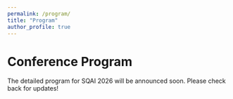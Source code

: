 ```yaml
---
permalink: /program/
title: "Program"
author_profile: true
---
```


# Conference Program

The detailed program for SQAI 2026 will be announced soon. Please check back for updates!

<!-- 可在此处添加日程表、时间安排、演讲嘉宾、分会场等内容 -->
